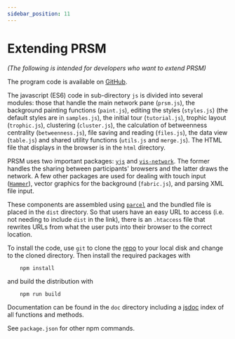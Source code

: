 ```yaml
---
sidebar_position: 11
---
```

# Extending PRSM
<!-- markdownlint-disable-next-line -->
*(The following is intended for developers who want to extend PRSM)*

The program code is available on [GitHub](https://github.com/micrology/prsm).  

The javascript (ES6) code in sub-directory `js` is divided into several modules: those that handle the main network pane (`prsm.js`), the background painting functions (`paint.js`), editing the styles (`styles.js`) (the default styles are in `samples.js`), the initial tour (`tutorial.js`),  trophic layout (`trophic.js`), clustering (`cluster.js`), the calculation of  betweenness centrality (`betweenness.js`), file saving and reading (`files.js`), the data view (`table.js`) and  shared utility functions (`utils.js` and `merge.js`).  The HTML file that displays in the browser is in the `html` directory.

PRSM uses two important packages: [`yjs`](https://github.com/yjs/yjs) and [`vis-network`](https://visjs.org/).  The former handles the sharing between participants' browsers and the latter draws the network. A few other packages are used for dealing with touch input ([`Hammer`](https://hammerjs.github.io/)), vector graphics for the background (`fabric.js`), and parsing XML file input.  

These components are assembled using [`parcel`](https://parceljs.org/) and the bundled file is placed in the `dist` directory.  So that users have an easy URL to access (i.e. not needing to include `dist` in the link), there is an `.htaccess` file that rewrites URLs from what the user puts into their browser to the correct location.

To install the code, use `git` to clone the [repo](https://github.com/micrology/prsm) to your local disk and change to the cloned directory.  Then install the required packages with

        npm install

and build the distribution with

        npm run build

Documentation can be found in the `doc` directory including a [jsdoc](https://jsdoc.app/index.html) index of all functions and methods.

See `package.json` for other npm commands.
